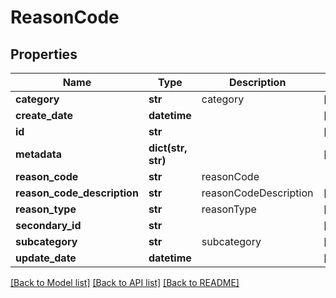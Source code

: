 # ReasonCode

## Properties
Name | Type | Description | Notes
------------ | ------------- | ------------- | -------------
**category** | **str** | category | [optional] 
**create_date** | **datetime** |  | [optional] 
**id** | **str** |  | [optional] 
**metadata** | **dict(str, str)** |  | [optional] 
**reason_code** | **str** | reasonCode | 
**reason_code_description** | **str** | reasonCodeDescription | [optional] 
**reason_type** | **str** | reasonType | [optional] 
**secondary_id** | **str** |  | [optional] 
**subcategory** | **str** | subcategory | [optional] 
**update_date** | **datetime** |  | [optional] 

[[Back to Model list]](../README.md#documentation-for-models) [[Back to API list]](../README.md#documentation-for-api-endpoints) [[Back to README]](../README.md)


